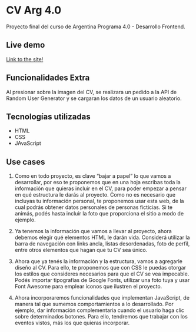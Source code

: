 # CV Arg 4.0

Proyecto final del curso de Argentina Programa 4.0 - Desarrollo Frontend.

## Live demo

[Link to the site!](https://gonzalo-fuente.github.io/CV_Arg_4.0/)

## Funcionalidades Extra

Al presionar sobre la imagen del CV, se realizara un pedido a la API de Random User Generator y se cargaran los datos de un usuario aleatorio.

## Tecnologías utilizadas

- HTML
- CSS
- JAvaScript

## Use cases

1. Como en todo proyecto, es clave “bajar a papel” lo que vamos a desarrollar, por eso te proponemos que en una hoja escribas toda la información que quieras incluir en el CV, para poder empezar a pensar en qué estructura le darás al proyecto. Como no es necesario que incluyas tu información personal, te proponemos usar esta web, de la cual podrás obtener datos personales de personas ficticias. Si te animás, podés hasta incluir la foto que proporciona el sitio a modo de ejemplo.

2. Ya tenemos la información que vamos a llevar al proyecto, ahora debemos elegir qué elementos HTML le darán vida. Considerá utilizar la barra de navegación con links ancla, listas desordenadas, foto de perfil, entre otros elementos que hagan que tu CV sea único.

3. Ahora que ya tenés la información y la estructura, vamos a agregarle diseño al CV. Para ello, te proponemos que con CSS le puedas otorgar los estilos que consideres necesarios para que el CV se vea impecable. Podés importar tipografías de Google Fonts, utilizar una foto tuya y usar Font Awesome para emplear íconos que ilustren el proyecto.

4. Ahora incorporaremos funcionalidades que implementan JavaScript, de manera tal que sumemos comportamientos a lo desarrollado. Por ejemplo, dar información complementaria cuando el usuario haga clic sobre determinados botones. Para ello, tendremos que trabajar con los eventos vistos, más los que quieras incorporar.
